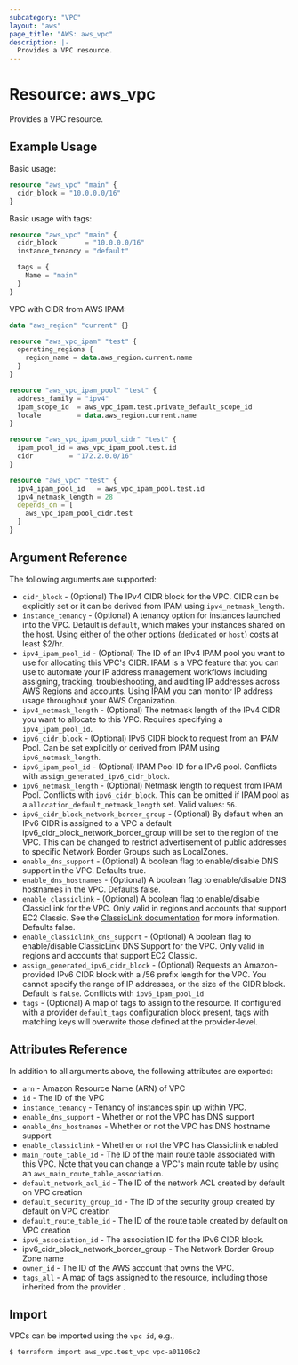 ```yaml
---
subcategory: "VPC"
layout: "aws"
page_title: "AWS: aws_vpc"
description: |-
  Provides a VPC resource.
---
```


# Resource: aws_vpc

Provides a VPC resource.

## Example Usage

Basic usage:

```terraform
resource "aws_vpc" "main" {
  cidr_block = "10.0.0.0/16"
}
```

Basic usage with tags:

```terraform
resource "aws_vpc" "main" {
  cidr_block       = "10.0.0.0/16"
  instance_tenancy = "default"

  tags = {
    Name = "main"
  }
}
```

VPC with CIDR from AWS IPAM:

```terraform
data "aws_region" "current" {}

resource "aws_vpc_ipam" "test" {
  operating_regions {
    region_name = data.aws_region.current.name
  }
}

resource "aws_vpc_ipam_pool" "test" {
  address_family = "ipv4"
  ipam_scope_id  = aws_vpc_ipam.test.private_default_scope_id
  locale         = data.aws_region.current.name
}

resource "aws_vpc_ipam_pool_cidr" "test" {
  ipam_pool_id = aws_vpc_ipam_pool.test.id
  cidr         = "172.2.0.0/16"
}

resource "aws_vpc" "test" {
  ipv4_ipam_pool_id   = aws_vpc_ipam_pool.test.id
  ipv4_netmask_length = 28
  depends_on = [
    aws_vpc_ipam_pool_cidr.test
  ]
}
```

## Argument Reference

The following arguments are supported:

* `cidr_block` - (Optional) The IPv4 CIDR block for the VPC. CIDR can be explicitly set or it can be derived from IPAM using `ipv4_netmask_length`.
* `instance_tenancy` - (Optional) A tenancy option for instances launched into the VPC. Default is `default`, which makes your instances shared on the host. Using either of the other options (`dedicated` or `host`) costs at least $2/hr.
* `ipv4_ipam_pool_id` - (Optional) The ID of an IPv4 IPAM pool you want to use for allocating this VPC's CIDR. IPAM is a VPC feature that you can use to automate your IP address management workflows including assigning, tracking, troubleshooting, and auditing IP addresses across AWS Regions and accounts. Using IPAM you can monitor IP address usage throughout your AWS Organization.
* `ipv4_netmask_length` - (Optional) The netmask length of the IPv4 CIDR you want to allocate to this VPC. Requires specifying a `ipv4_ipam_pool_id`.
* `ipv6_cidr_block` - (Optional) IPv6 CIDR block to request from an IPAM Pool. Can be set explicitly or derived from IPAM using `ipv6_netmask_length`.
* `ipv6_ipam_pool_id` - (Optional) IPAM Pool ID for a IPv6 pool. Conflicts with `assign_generated_ipv6_cidr_block`.
* `ipv6_netmask_length` - (Optional) Netmask length to request from IPAM Pool. Conflicts with `ipv6_cidr_block`. This can be omitted if IPAM pool as a `allocation_default_netmask_length` set. Valid values: `56`.
* `ipv6_cidr_block_network_border_group` - (Optional) By default when an IPv6 CIDR is assigned to a VPC a default ipv6_cidr_block_network_border_group will be set to the region of the VPC. This can be changed to restrict advertisement of public addresses to specific Network Border Groups such as LocalZones.
* `enable_dns_support` - (Optional) A boolean flag to enable/disable DNS support in the VPC. Defaults true.
* `enable_dns_hostnames` - (Optional) A boolean flag to enable/disable DNS hostnames in the VPC. Defaults false.
* `enable_classiclink` - (Optional) A boolean flag to enable/disable ClassicLink
  for the VPC. Only valid in regions and accounts that support EC2 Classic.
  See the [ClassicLink documentation][1] for more information. Defaults false.
* `enable_classiclink_dns_support` - (Optional) A boolean flag to enable/disable ClassicLink DNS Support for the VPC.
  Only valid in regions and accounts that support EC2 Classic.
* `assign_generated_ipv6_cidr_block` - (Optional) Requests an Amazon-provided IPv6 CIDR block with a /56 prefix length for the VPC. You cannot specify the range of IP addresses, or the size of the CIDR block. Default is `false`. Conflicts with `ipv6_ipam_pool_id`
* `tags` - (Optional) A map of tags to assign to the resource. If configured with a provider `default_tags` configuration block present, tags with matching keys will overwrite those defined at the provider-level.

## Attributes Reference

In addition to all arguments above, the following attributes are exported:

* `arn` - Amazon Resource Name (ARN) of VPC
* `id` - The ID of the VPC
* `instance_tenancy` - Tenancy of instances spin up within VPC.
* `enable_dns_support` - Whether or not the VPC has DNS support
* `enable_dns_hostnames` - Whether or not the VPC has DNS hostname support
* `enable_classiclink` - Whether or not the VPC has Classiclink enabled
* `main_route_table_id` - The ID of the main route table associated with
     this VPC. Note that you can change a VPC's main route table by using an
     `aws_main_route_table_association`.
* `default_network_acl_id` - The ID of the network ACL created by default on VPC creation
* `default_security_group_id` - The ID of the security group created by default on VPC creation
* `default_route_table_id` - The ID of the route table created by default on VPC creation
* `ipv6_association_id` - The association ID for the IPv6 CIDR block.
* ipv6_cidr_block_network_border_group - The Network Border Group Zone name
* `owner_id` - The ID of the AWS account that owns the VPC.
* `tags_all` - A map of tags assigned to the resource, including those inherited from the provider .

[1]: https://docs.aws.amazon.com/AWSEC2/latest/UserGuide/vpc-classiclink.html

## Import

VPCs can be imported using the `vpc id`, e.g.,

```
$ terraform import aws_vpc.test_vpc vpc-a01106c2
```
